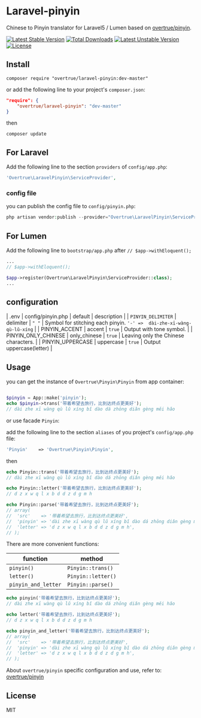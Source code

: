# Laravel-pinyin

Chinese to Pinyin translator for Laravel5 / Lumen based on [overtrue/pinyin](https://github.com/overtrue/pinyin).

[![Latest Stable Version](https://poser.pugx.org/overtrue/laravel-pinyin/v/stable.svg)](https://packagist.org/packages/overtrue/laravel-pinyin) [![Total Downloads](https://poser.pugx.org/overtrue/laravel-pinyin/downloads.svg)](https://packagist.org/packages/overtrue/laravel-pinyin) [![Latest Unstable Version](https://poser.pugx.org/overtrue/laravel-pinyin/v/unstable.svg)](https://packagist.org/packages/overtrue/laravel-pinyin) [![License](https://poser.pugx.org/overtrue/laravel-pinyin/license.svg)](https://packagist.org/packages/overtrue/laravel-pinyin)

## Install

```shell
composer require "overtrue/laravel-pinyin:dev-master"
```

or add the following line to your project's `composer.json`:

```json
"require": {
    "overtrue/laravel-pinyin": "dev-master"
}
```
then

```shell
composer update
```

## For Laravel

Add the following line to the section `providers` of `config/app.php`:

```php
'Overtrue\LaravelPinyin\ServiceProvider',
```

### config file

you can publish the config file to `config/pinyin.php`:

```php
php artisan vendor:publish --provider="Overtrue\LaravelPinyin\ServiceProvider" --tag="config"
```

## For Lumen

Add the following line to `bootstrap/app.php` after `// $app->withEloquent();`

```php
...
// $app->withEloquent();

$app->register(Overtrue\LaravelPinyin\ServiceProvider::class);
...
```

## configuration

| .env | config/pinyin.php | default | description |
| `PINYIN_DELIMITER` | delimiter | `" "` | Symbol for stitching each pinyin. `'-' =>  dài-zhe-xī-wàng-qù-lǔ-xíng` |
| PINYIN_ACCENT | accent | `true` | Output with tone symbol. |
| PINYIN_ONLY_CHINESE | only_chinese | `true` | Leaving only the Chinese characters. |
| PINYIN_UPPERCASE | uppercase | `true` | Output uppercase(letter) |


## Usage

you can get the instance of `Overtrue\Pinyin\Pinyin` from app container:

```php

$pinyin = App::make('pinyin');
echo $pinyin->trans('带着希望去旅行，比到达终点更美好');
// dài zhe xī wàng qù lǔ xíng bǐ dào dá zhōng diǎn gèng měi hǎo
```

or use facade `Pinyin`:

add the following line to the section `aliases` of you project's `config/app.php` file:

```php
'Pinyin'    => 'Overtrue\Pinyin\Pinyin',
```

then

```php
echo Pinyin::trans('带着希望去旅行，比到达终点更美好');
// dài zhe xī wàng qù lǔ xíng bǐ dào dá zhōng diǎn gèng měi hǎo

echo Pinyin::letter('带着希望去旅行，比到达终点更美好');
// d z x w q l x b d d z d g m h

echo Pinyin::parse('带着希望去旅行，比到达终点更美好');
// array(
//  'src'    => '带着希望去旅行，比到达终点更美好',
//  'pinyin' => 'dài zhe xī wàng qù lǔ xíng bǐ dào dá zhōng diǎn gèng měi hǎo',
//  'letter' => 'd z x w q l x b d d z d g m h',
// );
```

There are more convenient functions:

|  function      | method                                                |
| -------------  | --------------------------------------------------- |
| `pinyin()`     | `Pinyin::trans()`                              |
| `letter()`     | `Pinyin::letter()`                                        |
| `pinyin_and_letter` | `Pinyin::parse()`                         |

```php
echo pinyin('带着希望去旅行，比到达终点更美好');
// dài zhe xī wàng qù lǔ xíng bǐ dào dá zhōng diǎn gèng měi hǎo

echo letter('带着希望去旅行，比到达终点更美好');
// d z x w q l x b d d z d g m h

echo pinyin_and_letter('带着希望去旅行，比到达终点更美好');
// array(
//  'src'    => '带着希望去旅行，比到达终点更美好',
//  'pinyin' => 'dài zhe xī wàng qù lǔ xíng bǐ dào dá zhōng diǎn gèng měi hǎo',
//  'letter' => 'd z x w q l x b d d z d g m h',
// );
```

About `overtrue/pinyin` specific configuration and use, refer to: [overtrue/pinyin](https://github.com/overtrue/pinyin)

## License

MIT
